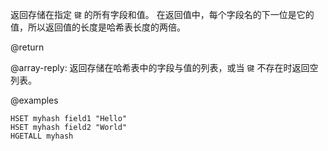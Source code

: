 返回存储在指定 `键` 的所有字段和值。
在返回值中，每个字段名的下一位是它的值，所以返回值的长度是哈希表长度的两倍。

@return

@array-reply: 返回存储在哈希表中的字段与值的列表，或当 `键` 不存在时返回空列表。

@examples

```cli
HSET myhash field1 "Hello"
HSET myhash field2 "World"
HGETALL myhash
```
